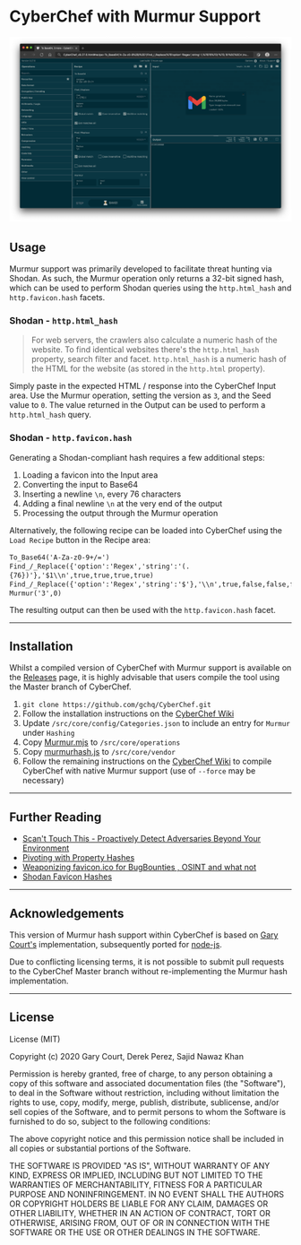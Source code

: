 # CyberChef with Murmur Support


![Screenshot showing the Murmur hash of a favicon](./Screenshot.png)


## Usage
Murmur support was primarily developed to facilitate threat hunting via Shodan. As such, the Murmur operation only returns a 32-bit signed hash, which can be used to perform Shodan queries using the `http.html_hash` and `http.favicon.hash` facets.

### Shodan - `http.html_hash`
> For web servers, the crawlers also calculate a numeric hash of the website. To find identical websites there's the `http.html_hash` property, search filter and facet. `http.html_hash` is a numeric hash of the HTML for the website (as stored in the `http.html` property).

Simply paste in the expected HTML / response into the CyberChef Input area. Use the Murmur operation, setting the version as `3`, and the Seed value to `0`. The value returned in the Output can be used to perform a `http.html_hash` query.


### Shodan - `http.favicon.hash`
Generating a Shodan-compliant hash requires a few additional steps:

1. Loading a favicon into the Input area
2. Converting the input to Base64
3. Inserting a newline `\n`, every 76 characters
4. Adding a final newline `\n` at the very end of the output
5. Processing the output through the Murmur operation

Alternatively, the following recipe can be loaded into CyberChef using the `Load Recipe` button in the Recipe area:

```
To_Base64('A-Za-z0-9+/=')
Find_/_Replace({'option':'Regex','string':'(.{76})'},'$1\\n',true,true,true,true)
Find_/_Replace({'option':'Regex','string':'$'},'\\n',true,false,false,false)
Murmur('3',0)
```

The resulting output can then be used with the `http.favicon.hash` facet.

---

## Installation
Whilst a compiled version of CyberChef with Murmur support is available on the [Releases](https://github.com/ssnkhan/CyberChef/releases) page, it is highly advisable that users compile the tool using the Master branch of CyberChef.

1. `git clone https://github.com/gchq/CyberChef.git`
2. Follow the installation instructions on the [CyberChef Wiki](https://github.com/gchq/CyberChef/wiki/Getting-started#installing)
3. Update `/src/core/config/Categories.json` to include an entry for `Murmur` under `Hashing`
4. Copy [Murmur.mjs](./Murmur.mjs) to `/src/core/operations`
5. Copy [murmurhash.js](./murmurhash.js) to `/src/core/vendor`
6. Follow the remaining instructions on the [CyberChef Wiki](https://github.com/gchq/CyberChef/wiki/Getting-started#compiling) to compile CyberChef with native Murmur support (use of `--force` may be necessary)

---

## Further Reading
* [Scan't Touch This - Proactively Detect Adversaries Beyond Your Environment](https://github.com/aaronst/talks/blob/master/scanttouchthis.pdf)
* [Pivoting with Property Hashes](https://help.shodan.io/mastery/property-hashes)
* [Weaponizing favicon.ico for BugBounties , OSINT and what not](https://medium.com/@Asm0d3us/weaponizing-favicon-ico-for-bugbounties-osint-and-what-not-ace3c214e139)
* [Shodan Favicon Hashes](https://github.com/sansatart/scrapts/blob/master/shodan-favicon-hashes.csv)

---

## Acknowledgements
This version of Murmur hash support within CyberChef is based on [Gary Court's](https://github.com/garycourt/murmurhash-js) implementation, subsequently ported for [node-js](https://github.com/perezd/node-murmurhash). 

Due to conflicting licensing terms, it is not possible to submit pull requests to the CyberChef Master branch without re-implementing the Murmur hash implementation.


---

## License
License (MIT)

Copyright (c) 2020 Gary Court, Derek Perez, Sajid Nawaz Khan

Permission is hereby granted, free of charge, to any person obtaining a copy of this software and associated documentation files (the "Software"), to deal in the Software without restriction, including without limitation the rights to use, copy, modify, merge, publish, distribute, sublicense, and/or sell copies of the Software, and to permit persons to whom the Software is furnished to do so, subject to the following conditions:

The above copyright notice and this permission notice shall be included in all copies or substantial portions of the Software.

THE SOFTWARE IS PROVIDED "AS IS", WITHOUT WARRANTY OF ANY KIND, EXPRESS OR IMPLIED, INCLUDING BUT NOT LIMITED TO THE WARRANTIES OF MERCHANTABILITY, FITNESS FOR A PARTICULAR PURPOSE AND NONINFRINGEMENT. IN NO EVENT SHALL THE AUTHORS OR COPYRIGHT HOLDERS BE LIABLE FOR ANY CLAIM, DAMAGES OR OTHER LIABILITY, WHETHER IN AN ACTION OF CONTRACT, TORT OR OTHERWISE, ARISING FROM, OUT OF OR IN CONNECTION WITH THE SOFTWARE OR THE USE OR OTHER DEALINGS IN THE SOFTWARE.
